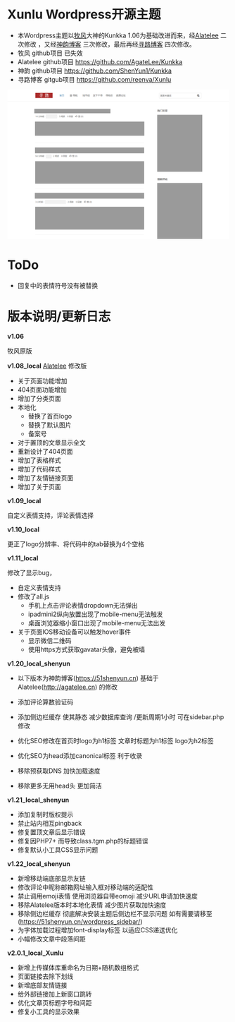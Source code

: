 # Xunlu Wordpress开源主题
* 本Wordpress主题以[牧风](https://mufeng.me/)大神的Kunkka 1.06为基础改进而来，经[Alatelee](http://agatelee.cn) 二次修改	，又经[神韵博客](https://51shenyun.cn) 三次修改，最后再经[寻路博客](http://www.xulu.net) 四次修改。
* 牧风 github项目 已失效
* Alatelee github项目 https://github.com/AgateLee/Kunkka
* 神韵 github项目 https://github.com/ShenYun1/Kunkka
* 寻路博客 gitgub项目 https://github.com/reenva/Xunlu

![](screenshot.png)

# ToDo

* 回复中的表情符号没有被替换


# 版本说明/更新日志

**v1.06**

牧风原版

**v1.08_local**
[Alatelee](http://agatelee.cn) 修改版

* 关于页面功能增加
* 404页面功能增加
* 增加了分类页面
* 本地化
  * 替换了首页logo
  * 替换了默认图片
  * 备案号
* 对于置顶的文章显示全文
* 重新设计了404页面
* 增加了表格样式
* 增加了代码样式
* 增加了友情链接页面
* 增加了关于页面

**v1.09_local**

自定义表情支持，评论表情选择


**v1.10_local**

更正了logo分辨率、将代码中的tab替换为4个空格

**v1.11_local**

修改了显示bug，
* 自定义表情支持
* 修改了all.js
  * 手机上点击评论表情dropdown无法弹出
  * ipadmini2纵向放置出现了mobile-menu无法触发
  * 桌面浏览器缩小窗口出现了mobile-menu无法出发
* 关于页面IOS移动设备可以触发hover事件
  * 显示微信二维码
  * 使用https方式获取gavatar头像，避免被墙

**v1.20_local_shenyun**
* 以下版本为神韵博客(https://51shenyun.cn) 基础于Alatelee(http://agatelee.cn) 的修改

* 添加评论算数验证码 
* 添加侧边栏缓存 使其静态 减少数据库查询 /更新周期1小时 可在sidebar.php修改
* 优化SEO修改在首页时logo为h1标签 文章时标题为h1标签 logo为h2标签
* 优化SEO为head添加canonical标签 利于收录
* 移除预获取DNS 加快加载速度
* 移除更多无用head头 更加简洁


**v1.21_local_shenyun**
* 添加复制时版权提示
* 禁止站内相互pingback
* 修复置顶文章后显示错误
* 修复因PHP7+ 而导致class.tgm.php的标题错误
* 修复默认小工具CSS显示问题

**v1.22_local_shenyun**
* 新增移动端底部显示友链
* 修改评论中昵称邮箱网址输入框对移动端的适配性
* 禁止调用emoji表情 使用浏览器自带eomoji 减少URL申请加快速度
* 移除Alatelee版本时本地化表情 减少图片获取加快速度
* 移除侧边栏缓存 彻底解决安装主题后侧边栏不显示问题 如有需要请移至 (https://51shenyun.cn/wordpress_sidebar/)
* 为字体加载过程增加font-display标签 以适应CSS递送优化
* 小幅修改文章中段落间距

**v2.0.1_local_Xunlu**
* 新增上传媒体库重命名为日期+随机数组格式
* 页面链接去除下划线
* 新增底部友情链接
* 给外部链接加上新窗口跳转
* 优化文章页标题字号和间距
* 修复小工具的显示效果
